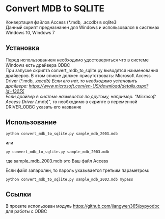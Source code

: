 Convert MDB to SQLITE
=====================

Конвертация файлов Access (*.mdb, .accdb) в sqlite3    
Данный скрипт предназначен для Windows и использовался в системах Windows 10, Windows 7

Установка
---------

Перед использованием необходимо удостовериться что в системе Windows есть драйвера ODBC    
При запуске скрипта convert_mdb_to_sqlite.py выводятся наименования драйверов. В этом списке должен присутствовать:
    Microsoft Access Driver (*.mdb, *.accdb)
Если его нет, то необходимо установить драйвера: https://www.microsoft.com/en-US/download/details.aspx?id=13255    
Если драйвер в системе называется по другому, например: "Microsoft Access Driver (*.mdb)", то необходимо в скрипте в переменной DRIVER_ODBC указать его название

Использование
-------------

    python convert_mdb_to_sqlite.py sample_mdb_2003.mdb
или    

    py convert_mdb_to_sqlite.py sample_mdb_2003.mdb

где sample_mdb_2003.mdb это Ваш файл Access

Если файл запаролен, то пароль указывается третьим параметром:
    
    python convert_mdb_to_sqlite.py sample_mdb_2003.mdb mypass


Ссылки
------

В проекте использован модуль https://github.com/jiangwen365/pypyodbc для работы с ODBC